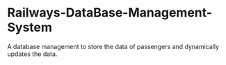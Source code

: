 # Railways-DataBase-Management-System
A database management to store the data of passengers and dynamically updates the data.
